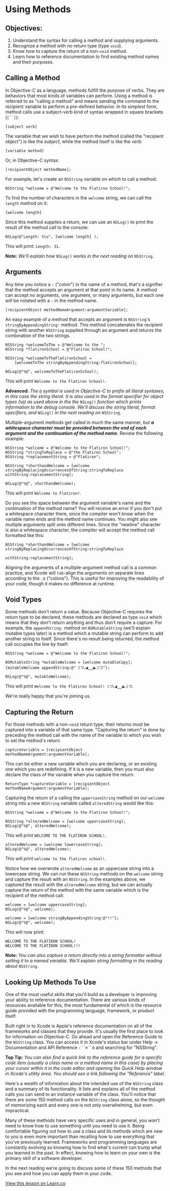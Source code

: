 # Using Methods

## Objectives:

1. Understand the syntax for calling a method and supplying arguments.
2. Recognize a method with no return type (type `void`).
3. Know how to capture the return of a non-`void` method.
4. Learn how to reference documentation to find existing method names and their purposes.

## Calling a Method

In Objective-C as a language, methods fulfill the purpose of verbs. They are behaviors that most kinds of variables can perform. Using a method is referred to as "calling a method" and means sending the command to the recipient variable to perform a pre-defined behavior. In its simplest form, method calls use a subject-verb kind of syntax wrapped in square brackets (`[``]`):


`[subject verb]`


The variable that we wish to have perform the method (called the "recipient object") is like the *subject*, while the method itself is like the *verb*:


`[variable method]`

Or, in Objective-C syntax:

```objc
[recipientObject methodName];
```

For example, let's create an `NSString` variable on which to call a method:

```objc
NSString *welcome = @"Welcome to the Flatiron School!";
```

To find the number of characters in the `welcome` string, we can call the `length` method on it:


`[welcome length]`


Since this method supplies a return, we can use an `NSLog()` to print the result of the method call to the console: 

```objc
NSLog(@"Length: %lu", [welcome length] );
```
This will print: `Length: 31`.

**Note:** *We'll explain how* `NSLog()` *works in the next reading on* `NSString`.

## Arguments

Any time you notice a `:` ("colon") in the name of a method, that's a signifier that the method accepts an argument at that point in its name. A method can accept no arguments, one argument, or many arguments, but each one will be notated with a `:` in the method name.

```objc
[recipientObject methodNameArgument:argumentVariable];
```

An easy example of a method that accepts an argument is `NSString`'s `stringByAppendingString:` method. This method concatenates the recipient string with another `NSString` supplied through an argument and returns the combination of the two strings.


```objc
NSString *welcomeToThe = @"Welcome to the ";
NSString *flatironSchool = @"Flatiron School!";

NSString *welcomeToTheFlatironSchool = 
    [welcomeToThe stringByAppendingString:flatironSchool];

NSLog(@"%@", welcomeToTheFlatironSchool);
```
This will print `Welcome to the Flatiron School!`.

**Advanced:** *The* `@` *symbol is used in Objective-C to prefix all literal syntaxes, in this case the string literal. It is also used in the format specifier for object types (*`%@`*) as used above in the the* `NSLog()` *function which prints information to the debug console. We'll discuss the string literal, format specifiers, and* `NSLog()` *in the next reading on* `NSString`.

Multiple-argument methods get called in much the same manner, but ***a whitespace character must be provided between the end of each argument and the continuation of the method name***. Review the following example:

```objc
NSString *welcome = @"Welcome to the Flatiron School!";
NSString *stringToReplace = @"the Flatiron School";
NSString *replacementString = @"Flatiron";

NSString *shorthandWelcome = [welcome stringByReplacingOccurrencesOfString:stringToReplace withString:replacementString];

NSLog(@"%@", shorthandWelcome);
```
This will print `Welcome to Flatiron!`. 

Do you see the space between the argument variable's name and the continuation of the method name? You will receive an error if you don't put a whitespace character there, since the compiler won't know when the variable name ends and the method name continues. You might also see multiple arguments split onto different lines. Since the "newline" character is also a whitespace character, the compiler will accept the method call formatted like this:

```objc
NSString *shorthandWelcome = [welcome stringByReplacingOccurrencesOfString:stringToReplace 
                                                                withString:replacementString];
```
Aligning the arguments of a multiple-argument method call is a common practice, and Xcode will `tab`-align the arguments on separate lines according to the `:`s ("colons"). This is useful for improving the readability of your code, though it makes no difference at runtime.

## Void Types

Some methods don't return a value. Because Objective-C requires the return type to be declared, these methods are declared as type `void` which means that they don't return anything and thus don't require a capture. For example, the `appendString:` method on `NSMutableString` (we'll explain mutable types later) is a method which a mutable string can perform to add another string to itself. Since there's no result being returned, the method call occupies the line by itself:

```objc
NSString *welcome = @"Welcome to the Flatiron School!";

NSMutableString *mutableWelcome = [welcome mutableCopy];
[mutableWelcome appendString:@" (づ｡◕‿‿◕｡)づ"];

NSLog(@"%@", mutableWelcome);
```

This will print `Welcome to the Flatiron School! (づ｡◕‿‿◕｡)づ`. 

We're really happy that you're joining us.

## Capturing the Return

For those methods with a non-`void` return type, their returns must be captured into a variable of that same type. "Capturing the return" is done by preceding the method call with the name of the variable to which you wish to set the method's return. 

```objc
captureVariable = [recipientObject methodNameArgument:argumentVariable];
```

This can be either a new variable which you are declaring, or an existing one which you are redefining. If it is a new variable, then you must also declare the class of the variable when you capture the return:

```objc
ReturnType *captureVariable = [recipientObject methodNameArgument:argumentVariable];
```

Capturing the return of a calling the `uppercaseString` method on our `welcome` string into a new `NSString` variable called `alteredString` would like this:

```objc
NSString *welcome = @"Welcome to the Flatiron School!";

NSString *alteredWelcome = [welcome uppercaseString];
NSLog(@"%@", alteredWelcome);
```
This will print `WELCOME TO THE FLATIRON SCHOOL!`.

```objc
alteredWelcome = [welcome lowercaseString];
NSLog(@"%@", alteredWelcome);
```
This will print `welcome to the flatiron school!`.

Notice how we overwrote `alteredWelcome` as an uppercase string into a lowercase string. We can run these `NSString` methods on the `welcome` string and capture the result with an `NSString`. In the examples above, we captured the result with the `alteredWelcome` string, but we can actually capture the return of the method with the same variable which is the recipient of the method call:

```objc
welcome = [welcome uppercaseString];
NSLog(@"%@", welcome);

welcome = [welcome stringByAppendingString:@"!!"];
NSLog(@"%@", welcome);
```
This will now print:

```objc
WELCOME TO THE FLATIRON SCHOOL!
WELCOME TO THE FLATIRON SCHOOL!!!
```

**Note:** *You can also capture a return directly into a string formatter without setting it to a named variable. We'll explain string formatting in the reading about* `NSString`.

## Looking Up Methods To Use

One of the most useful skills that you'll build as a developer is improving your ability to reference documentation. There are various kinds of resources available for this, the most fundamental of which is the resource guide provided with the programming language, framework, or product itself.

Built right in to Xcode is Apple's reference documentation on all of the frameworks and classes that they provide. It's usually the first place to look for information on Objective-C. Go ahead and open the Reference Guide to the `NSString` class. You can access it in Xcode's status bar under Help -> Documentation and API Reference `⇧``⌘``0` and searching for "NSString". 

**Top Tip:** *You can also find a quick link to the reference guide for a specific code item (usually a class name or a method name in this case) by placing your cursor within it in the code editor and opening the Quick Help window in Xcode's utility area. You should see a link following the "Reference" label.*

Here's a wealth of information about the intended use of the `NSString` class and a summary of its functionality. It lists and explains all of the method calls you can send to an instance variable of the class. You'll notice that there are some 150 method calls on the `NSString` class alone, so the thought of memorizing each and every one is not only overwhelming, but even impractical. 

Many of these methods have very specific uses and in general, you won't need to know how to use something until you need to use it. Being comfortable figuring out how to use a class and its methods which are new to you is even more important than recalling how to use everything that you've previously learned. Frameworks and programming languages are constantly evolving so knowing how to find what's current can trump what you learned in the past. In effect, knowing how to learn on your own is the primary skill of a software developer.

In the next reading we're going to discuss some of these 150 methods that you see and how you can apply them in your code.

<a href='https://learn.co/lessons/reading-ios-using-methods' data-visibility='hidden'>View this lesson on Learn.co</a>
